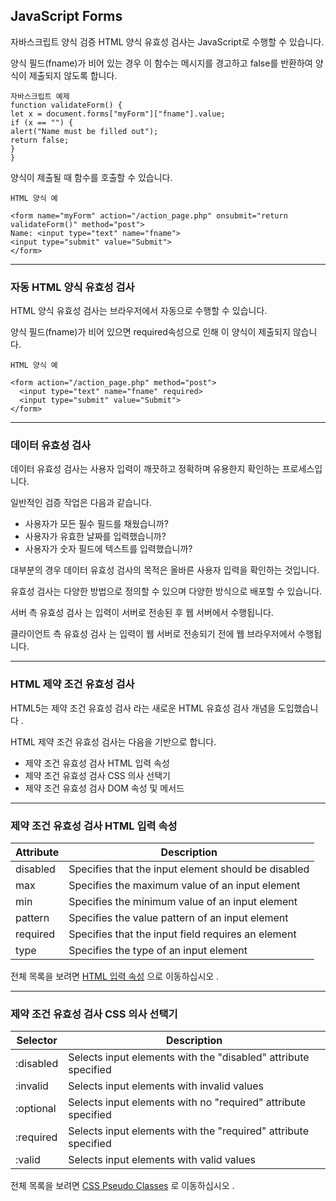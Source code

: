 ## JavaScript Forms

자바스크립트 양식 검증
HTML 양식 유효성 검사는 JavaScript로 수행할 수 있습니다.

양식 필드(fname)가 비어 있는 경우 이 함수는 메시지를 경고하고 false를 반환하여 양식이 제출되지 않도록 합니다.

    자바스크립트 예제
    function validateForm() {
    let x = document.forms["myForm"]["fname"].value;
    if (x == "") {
    alert("Name must be filled out");
    return false;
    }
    }

양식이 제출될 때 함수를 호출할 수 있습니다.

    HTML 양식 예

    <form name="myForm" action="/action_page.php" onsubmit="return validateForm()" method="post">
    Name: <input type="text" name="fname">
    <input type="submit" value="Submit">
    </form>

---

### 자동 HTML 양식 유효성 검사

HTML 양식 유효성 검사는 브라우저에서 자동으로 수행할 수 있습니다.

양식 필드(fname)가 비어 있으면 required속성으로 인해 이 양식이 제출되지 않습니다.

    HTML 양식 예

    <form action="/action_page.php" method="post">
      <input type="text" name="fname" required>
      <input type="submit" value="Submit">
    </form>

---

### 데이터 유효성 검사

데이터 유효성 검사는 사용자 입력이 깨끗하고 정확하며 유용한지 확인하는 프로세스입니다.

일반적인 검증 작업은 다음과 같습니다.

- 사용자가 모든 필수 필드를 채웠습니까?
- 사용자가 유효한 날짜를 입력했습니까?
- 사용자가 숫자 필드에 텍스트를 입력했습니까?

대부분의 경우 데이터 유효성 검사의 목적은 올바른 사용자 입력을 확인하는 것입니다.

유효성 검사는 다양한 방법으로 정의할 수 있으며 다양한 방식으로 배포할 수 있습니다.

서버 측 유효성 검사 는 입력이 서버로 전송된 후 웹 서버에서 수행됩니다.

클라이언트 측 유효성 검사 는 입력이 웹 서버로 전송되기 전에 웹 브라우저에서 수행됩니다.

---

### HTML 제약 조건 유효성 검사

HTML5는 제약 조건 유효성 검사 라는 새로운 HTML 유효성 검사 개념을 도입했습니다 .

HTML 제약 조건 유효성 검사는 다음을 기반으로 합니다.

- 제약 조건 유효성 검사 HTML 입력 속성
- 제약 조건 유효성 검사 CSS 의사 선택기
- 제약 조건 유효성 검사 DOM 속성 및 메서드

---

### 제약 조건 유효성 검사 HTML 입력 속성

| Attribute | Description                                         |
| --------- | --------------------------------------------------- |
| disabled  | Specifies that the input element should be disabled |
| max       | Specifies the maximum value of an input element     |
| min       | Specifies the minimum value of an input element     |
| pattern   | Specifies the value pattern of an input element     |
| required  | Specifies that the input field requires an element  |
| type      | Specifies the type of an input element              |

전체 목록을 보려면 [HTML 입력 속성](https://www.w3schools.com/html/html_form_attributes.asp) 으로 이동하십시오 .

---

### 제약 조건 유효성 검사 CSS 의사 선택기

| Selector  | Description                                                    |
| --------- | -------------------------------------------------------------- |
| :disabled | Selects input elements with the "disabled" attribute specified |
| :invalid  | Selects input elements with invalid values                     |
| :optional | Selects input elements with no "required" attribute specified  |
| :required | Selects input elements with the "required" attribute specified |
| :valid    | Selects input elements with valid values                       |

전체 목록을 보려면 [CSS Pseudo Classes](https://www.w3schools.com/css/css_pseudo_classes.asp) 로 이동하십시오 .
